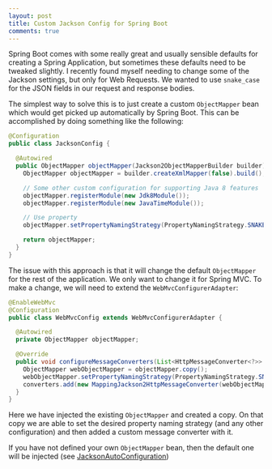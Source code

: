 ```yaml
---
layout: post
title: Custom Jackson Config for Spring Boot
comments: true
---
```

Spring Boot comes with some really great and usually sensible defaults for creating a Spring Application, but sometimes these defaults need to be tweaked slightly. I recently found myself needing to change some of the Jackson settings, but only for Web Requests. We wanted to use `snake_case` for the JSON fields in our request and response bodies.

The simplest way to solve this is to just create a custom `ObjectMapper` bean which would get picked up automatically by Spring Boot. This can be accomplished by doing something like the following:
```java
@Configuration
public class JacksonConfig {

  @Autowired
  public ObjectMapper objectMapper(Jackson2ObjectMapperBuilder builder) {
    ObjectMapper objectMapper = builder.createXmlMapper(false).build();

    // Some other custom configuration for supporting Java 8 features
    objectMapper.registerModule(new Jdk8Module());
    objectMapper.registerModule(new JavaTimeModule());

    // Use property
    objectMapper.setPropertyNamingStrategy(PropertyNamingStrategy.SNAKE_CASE);

    return objectMapper;
  }
}
```

The issue with this approach is that it will change the default `ObjectMapper` for the rest of the application. We only want to change it for Spring MVC. To make a change, we will need to extend the `WebMvcConfigurerAdapter`:

```java
@EnableWebMvc
@Configuration
public class WebMvcConfig extends WebMvcConfigurerAdapter {

  @Autowired
  private ObjectMapper objectMapper;

  @Override
  public void configureMessageConverters(List<HttpMessageConverter<?>> converters) {
    ObjectMapper webObjectMapper = objectMapper.copy();
    webObjectMapper.setPropertyNamingStrategy(PropertyNamingStrategy.SNAKE_CASE);
    converters.add(new MappingJackson2HttpMessageConverter(webObjectMapper));
  }
}
```
Here we have injected the existing `ObjectMapper` and created a copy. On that copy we are able to set the desired property naming strategy (and any other configuration) and then added a custom message converter with it.

If you have not defined your own `ObjectMapper` bean, then the default one will be injected (see [JacksonAutoConfiguration](https://github.com/spring-projects/spring-boot/blob/master/spring-boot-autoconfigure/src/main/java/org/springframework/boot/autoconfigure/jackson/JacksonAutoConfiguration.java))
